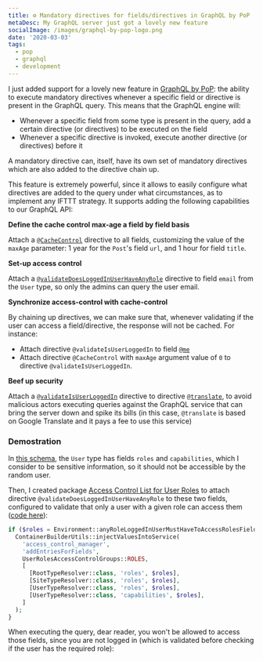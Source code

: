 ```yaml
---
title: ⚙️ Mandatory directives for fields/directives in GraphQL by PoP
metaDesc: My GraphQL server just got a lovely new feature
socialImage: /images/graphql-by-pop-logo.png
date: '2020-03-03'
tags:
  - pop
  - graphql
  - development
---
```


I just added support for a lovely new feature in [GraphQL by PoP](https://graphql-by-pop.com): the ability to execute mandatory directives whenever a specific field or directive is present in the GraphQL query. This means that the GraphQL engine will: 

- Whenever a specific field from some type is present in the query, add a certain directive (or directives) to be executed on the field
- Whenever a specific directive is invoked, execute another directive (or directives) before it

A mandatory directive can, itself, have its own set of mandatory directives which are also added to the directive chain up.

This feature is extremely powerful, since it allows to easily configure what directives are added to the query under what circumstances, as to implement any IFTTT strategy. It supports adding the following capabilities to our GraphQL API:

**Define the cache control max-age a field by field basis** 

Attach a [`@CacheControl`](https://github.com/getpop/cache-control/blob/fd4d45c0ad939d4ba8510c895d3d2050d318dfae/src/DirectiveResolvers/AbstractCacheControlDirectiveResolver.php) directive to all fields, customizing the value of the `maxAge` parameter: 1 year for the `Post`'s field `url`, and 1 hour for field `title`.

**Set-up access control** 

Attach a [`@validateDoesLoggedInUserHaveAnyRole`](https://github.com/getpop/user-roles-access-control/blob/4570612cd228719b9447bba022cb13f3377dfd41/src/DirectiveResolvers/ValidateDoesLoggedInUserHaveAnyRoleDirectiveResolver.php) directive to field `email` from the `User` type, so only the admins can query the user email.

**Synchronize access-control with cache-control**

By chaining up directives, we can make sure that, whenever validating if the user can access a field/directive, the response will not be cached. For instance:

- Attach directive `@validateIsUserLoggedIn` to field [`@me`](https://github.com/getpop/user-state/blob/5731dced0f645c9ca6d631b3ea21794655653539/src/FieldResolvers/MeFieldResolverTrait.php)
- Attach directive `@CacheControl` with `maxAge` argument value of `0` to directive `@validateIsUserLoggedIn`.

**Beef up security** 

Attach a [`@validateIsUserLoggedIn`](https://github.com/getpop/user-state-access-control/blob/9b33e16da8d575a3da9017caa97b6f417b688fc2/src/DirectiveResolvers/ValidateIsUserLoggedInDirectiveResolver.php) directive to directive [`@translate`](https://github.com/getpop/google-translate-directive/blob/4f3efa0af5713aafdefbd428a74944d102ab0871/src/DirectiveResolvers/AbstractGoogleTranslateDirectiveResolver.php), to avoid malicious actors executing queries against the GraphQL service that can bring the server down and spike its bills (in this case, `@translate` is based on Google Translate and it pays a fee to use this service)

### Demostration

In [this schema](https://newapi.getpop.org/graphql-interactive/), the `User` type has fields `roles` and `capabilities`, which I consider to be sensitive information, so it should not be accessible by the random user.

Then, I created package [Access Control List for User Roles](https://github.com/getpop/user-roles-acl) to attach directive `@validateDoesLoggedInUserHaveAnyRole` to these two fields, configured to validate that only a user with a given role can access them ([code here](https://github.com/getpop/user-roles-acl/blob/b0c57c185b6db06af45b81d388c55d6a1dceb22f/src/Config/ServiceConfiguration.php#L22)):

```php
if ($roles = Environment::anyRoleLoggedInUserMustHaveToAccessRolesFields()) {
  ContainerBuilderUtils::injectValuesIntoService(
    'access_control_manager',
    'addEntriesForFields',
    UserRolesAccessControlGroups::ROLES,
    [
      [RootTypeResolver::class, 'roles', $roles],
      [SiteTypeResolver::class, 'roles', $roles],
      [UserTypeResolver::class, 'roles', $roles],
      [UserTypeResolver::class, 'capabilities', $roles],
    ]
  );
}
```

When executing the query, dear reader, you won't be allowed to access those fields, since you are not logged in (which is validated before checking if the user has the required role):

<link href="https://unpkg.com/graphiql/graphiql.min.css" rel="stylesheet" />

<div id="graphiql" style="height: 65vh; padding-top: 0; margin-top: 1rem;" class="video-player"></div>

<script
  crossorigin
  src="https://unpkg.com/react/umd/react.production.min.js"
></script>
<script
  crossorigin
  src="https://unpkg.com/react-dom/umd/react-dom.production.min.js"
></script>
<script
  crossorigin
  src="https://unpkg.com/graphiql/graphiql.min.js"
></script>

<script>
  const apiURL = 'https://newapi.getpop.org/api/graphql/';
  const responseText = "Click the \"Execute Query\" button";
  const graphQLFetcher = graphQLParams =>
    fetch(apiURL, {
      method: 'post',
      headers: { 'Content-Type': 'application/json' },
      body: JSON.stringify(graphQLParams),
    })
      .then(response => response.json())
      .catch(() => response.text());

  ReactDOM.render(
    React.createElement(
      GraphiQL, 
      { 
        fetcher: graphQLFetcher,
        docExplorerOpen: false,
        response: responseText,
        query: "query {\n  user(id:1) {\n    name\n    capabilities\n    roles {\n      name\n    }\n  }\n}"
      }
    ),
    document.getElementById('graphiql'),
  );
</script>